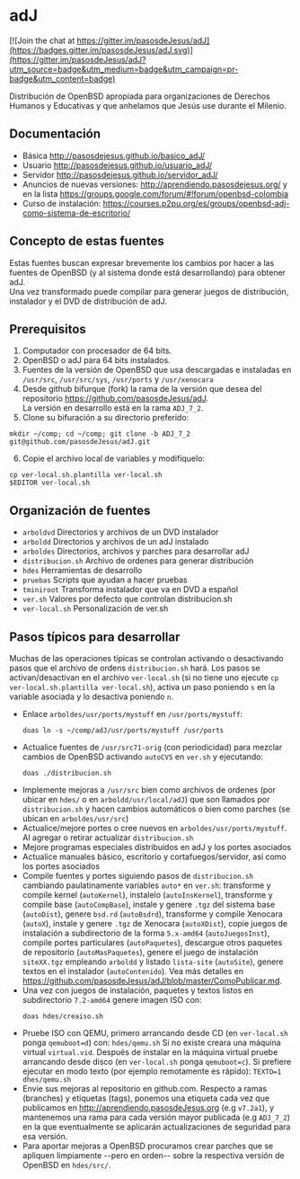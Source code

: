 adJ
===

[![Join the chat at https://gitter.im/pasosdeJesus/adJ](https://badges.gitter.im/pasosdeJesus/adJ.svg)](https://gitter.im/pasosdeJesus/adJ?utm_source=badge&utm_medium=badge&utm_campaign=pr-badge&utm_content=badge)

Distribución de OpenBSD apropiada para organizaciones de Derechos Humanos 
y Educativas y que anhelamos que Jesús use durante el Milenio.

Documentación
-------------


* Básica <http://pasosdejesus.github.io/basico_adJ/>
* Usuario <http://pasosdejesus.github.io/usuario_adJ/>
* Servidor <http://pasosdejesus.github.io/servidor_adJ/>
* Anuncios de nuevas versiones: <http://aprendiendo.pasosdejesus.org/> y en la lista <https://groups.google.com/forum/#!forum/openbsd-colombia>
* Curso de instalación: <https://courses.p2pu.org/es/groups/openbsd-adj-como-sistema-de-escritorio/>

Concepto de estas fuentes
-------------------------

Estas fuentes buscan expresar brevemente los cambios por hacer a las 
fuentes de OpenBSD (y al sistema donde está desarrollando) para obtener adJ.  
Una vez transformado puede compilar para generar juegos de distribución, 
instalador y el DVD de distribución de adJ.


Prerequisitos
-------------

1. Computador con procesador de 64 bits.
2. OpenBSD o adJ para 64 bits instalados.
3. Fuentes de la versión de OpenBSD que usa descargadas e instaladas 
   en ```/usr/src```, ```/usr/src/sys```, ```/usr/ports``` y 
   ```/usr/xenocara```
4. Desde github bifurque (fork) la rama de la versión que desea del 
   repositorio <https://github.com/pasosdeJesus/adJ>.  
   La versión en desarrollo está en la rama
   ```ADJ_7_2```.
5. Clone su bifuración a su directorio preferido:
```
mkdir ~/comp; cd ~/comp; git clone -b ADJ_7_2 git@github.com/pasosdeJesus/adJ.git
```
6. Copie el archivo local de variables y modifiquelo:
```
cp ver-local.sh.plantilla ver-local.sh
$EDITOR ver-local.sh
```


Organización de fuentes
-----------------------

- ```arboldvd```   Directorios y archivos de un DVD instalador
- ```arboldd```    Directorios y archivos de un adJ instalado
- ```arboldes```   Directorios, archivos y parches para desarrollar adJ
- ```distribucion.sh```	Archivo de ordenes para generar distribución
- ```hdes```       Herramientas de desarrollo
- ```pruebas```    Scripts que ayudan a hacer pruebas
- ```tminiroot```  Transforma instalador que va en DVD a español
- ```ver.sh```     Valores por defecto que controlan distribucion.sh
- ```ver-local.sh```		Personalización de ver.sh



Pasos típicos para desarrollar
------------------------------

Muchas de las operaciones típicas se controlan activando o desactivando pasos 
que el archivo de ordens ```distribucion.sh``` hará.  Los pasos se 
activan/desactivan en el archivo ```ver-local.sh``` (si no tiene uno ejecute 
```cp ver-local.sh.plantilla ver-local.sh```), activa un paso poniendo ```s``` 
en la variable asociada y lo desactiva poniendo ```n```.

* Enlace ```arboldes/usr/ports/mystuff``` en ```/usr/ports/mystuff```:  
	```
	doas ln -s ~/comp/adJ/usr/ports/mystuff /usr/ports
	```
* Actualice fuentes de ```/usr/src71-orig``` (con periodicidad) para mezclar 
  cambios de OpenBSD activando ```autoCVS``` en ```ver.sh``` y ejecutando:
	```
	doas ./distribucion.sh
	```
* Implemente mejoras a ```/usr/src``` bien como archivos de ordenes (por 
  ubicar en ```hdes/``` o en ```arboldd/usr/local/adJ```) que son llamados 
  por ```distribucion.sh``` y hacen cambios automáticos  o bien como 
  parches (se ubican en ```arboldes/usr/src```)
* Actualice/mejore portes o cree nuevos en ```arboldes/usr/ports/mystuff```.  
  Al agregar o retirar actualizar ```distribucion.sh```
* Mejore programas especiales distribuidos en adJ y los portes asociados
* Actualice manuales básico, escritorio y cortafuegos/servidor, así como los 
  portes asociados
* Compile fuentes y portes siguiendo pasos de ```distribucion.sh``` cambiando 
  paulatinamente variables ```auto*``` en ```ver.sh```: transforme y compile 
  kernel (```autoKernel```), instalelo (```autoInsKernel```), transforme y 
  compile base (```autoCompBase```), instale y genere ```.tgz``` del 
  sistema base (```autoDist```), genere ```bsd.rd``` (```autoBsdrd```), 
  transforme y compile Xenocara (```autoX```), instale y genere ```.tgz``` de 
  Xenocara (```autoXDist```), copie juegos de instalación a subdirectorio 
  de la forma ```5.x-amd64``` (```autoJuegosInst```), compile portes 
  particulares (```autoPaquetes```), descargue otros paquetes de 
  repositorio (```autoMasPaquetes```), genere el juego de instalación 
  ```siteXX.tgz``` empleando ```arboldd``` y listado ```lista-site``` 
  (```autoSite```), genere textos en el instalador (```autoContenido```).
  Vea más detalles en <https://github.com/pasosdeJesus/adJ/blob/master/ComoPublicar.md>.
* Una vez con juegos de instalación, paquetes y textos listos en 
  subdirectorio ```7.2-amd64``` genere imagen ISO con: 
	```
	doas hdes/creaiso.sh
	```
* Pruebe ISO con QEMU, primero arrancando desde CD (en ```ver-local.sh``` 
  ponga ```qemuboot=d```) con: 
	```hdes/qemu.sh```
  Si no existe creara una máquina virtual ```virtual.vid```.  Después 
  de instalar en la máquina virtual pruebe arrancando desde disco (en 
  ```ver-local.sh``` ponga ```qemuboot=c```).   Si prefiere ejecutar en 
  modo texto (por ejemplo remotamente es rápido): 
	```TEXTO=1 dhes/qemu.sh```
* Envie sus mejoras al repositorio en github.com.  Respecto a ramas 
  (branches) y etiquetas (tags), ponemos una etiqueta cada vez que 
  publicamos en <http://aprendiendo.pasosdeJesus.org> (e.g ```v7.2a1```), 
  y mantenemos una rama para cada versión mayor publicada (e.g ```ADJ_7_2```) 
  en la que eventualmente se aplicarán actualizaciones de seguridad para esa 
  versión.
* Para aportar mejoras a OpenBSD procuramos crear parches que se apliquen 
  limpiamente --pero en orden-- sobre la respectiva versión de OpenBSD 
  en ```hdes/src/```.

